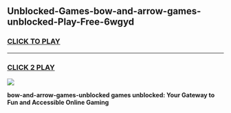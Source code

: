 
## Unblocked-Games-bow-and-arrow-games-unblocked-Play-Free-6wgyd
<h3>
<a href="https://premium76.site?title=bow-and-arrow-games-unblocked&ref=22A">CLICK TO PLAY</a></h3>
<hr>

<h3>
<a href="https://premium76.site?title=bow-and-arrow-games-unblocked&ref=22A">CLICK 2 PLAY</a>
  
</h3>

<a href="https://premium76.site?title=bow-and-arrow-games-unblocked&ref=22A"><img src="https://clearcache.store/games.png"></a>


**bow-and-arrow-games-unblocked games unblocked: Your Gateway to Fun and Accessible Online Gaming**
